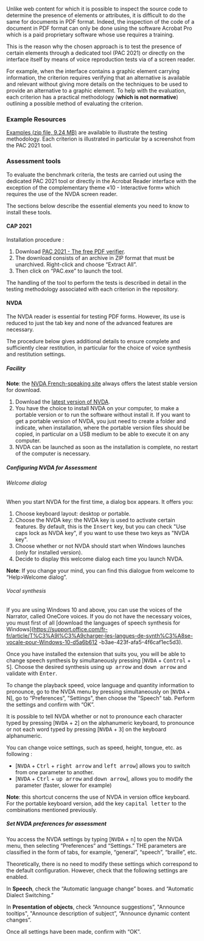 Unlike web content for which it is possible to inspect the source code to determine the presence of elements or attributes, it is difficult to do the same for documents in PDF format.
Indeed, the inspection of the code of a document in PDF format can only be done using the software <span lang="en">Acrobat Pro</span> which is a paid proprietary software whose use requires a training.

This is the reason why the chosen approach is to test the presence of certain elements through a dedicated tool (PAC 2021) or directly on the interface itself by means of voice reproduction tests via of a screen reader.

For example, when the interface contains a graphic element carrying information, the criterion requires verifying that an alternative is available and relevant without giving more details on the techniques to be used to provide an alternative to a graphic element. To help with the evaluation, each criterion has a practical methodology (**which is not normative**) outlining a possible method of evaluating the criterion.

### Example Resources

[Examples (zip file, 9.24 MB)](../files/ressources-rapdf1.zip) are available to illustrate the testing methodology. Each criterion is illustrated in particular by a screenshot from the PAC 2021 tool.


### Assessment tools

To evaluate the benchmark criteria, the tests are carried out using the dedicated PAC 2021 tool or directly in the <span lang="en">Acrobat Reader</span> interface with the exception of the complementary theme «10 - Interactive form» which requires the use of the NVDA screen reader.

The sections below describe the essential elements you need to know to install these tools.

#### CAP 2021
Installation procedure :

1. Download [PAC 2021 - The free PDF verifier](https://pdfua.foundation/fr/pac-2021-le-verifier-pdf-gratuit/).
2. The download consists of an archive in ZIP format that must be unarchived. Right-click and choose “Extract All”.
3. Then click on “PAC.exe” to launch the tool.

The handling of the tool to perform the tests is described in detail in the testing methodology associated with each criterion in the repository.

#### NVDA

The NVDA reader is essential for testing PDF forms. However, its use is reduced to just the tab key and none of the advanced features are necessary.

The procedure below gives additional details to ensure complete and sufficiently clear restitution, in particular for the choice of voice synthesis and restitution settings.

##### Facility

**Note**: the [NVDA French-speaking site](https://www.nvda-fr.org/)
always offers the latest stable version for download.

1. Download the [latest version of NVDA](https://www.nvda-fr.org/cat.php?id=2).
1. You have the choice to install NVDA on your computer,
    to make a portable version or to run the software without
    install it. If you want to get a portable version of
    NVDA, you just need to create a folder and indicate, when
    installation, where the portable version files should be
    copied, in particular on a USB medium to be able to execute it
    on any computer.
1. NVDA can be launched as soon as the installation is complete, no restart of the computer is necessary.

##### Configuring NVDA for Assessment

###### Welcome dialog

When you start NVDA for the first time, a dialog box
appears. It offers you:

1. Choose keyboard layout: desktop or
    portable.
2. Choose the NVDA key: the NVDA key is used to activate certain features. By default, this is the <kbd>Insert</kbd> key, but you can check "Use caps lock as NVDA key", if you want to use these two keys as "NVDA key".
3. Choose whether or not NVDA should start when Windows launches
    (only for installed version).
4. Decide to display this welcome dialog each time you launch
    NVDA.

**Note**: If you change your mind, you can find this dialogue from
welcome to “Help\>Welcome dialog”.

###### Vocal synthesis

If you are using Windows 10 and above, you can use the voices of the
Narrator, called OneCore voices. If you do not have
the necessary voices, you must first of all [download the languages of
speech synthesis for
Windows](https://support.office.com/fr-fr/article/T%C3%A9l%C3%A9charger-les-langues-de-synth%C3%A8se-vocale-pour-Windows-10-d5a6b612 -b3ae-423f-afa5-4f6caf1ec5d3).

Once you have installed the extension that suits you, you
will be able to change speech synthesis by simultaneously pressing
[<kbd>NVDA</kbd> + <kbd>Control</kbd> + <kbd>S</kbd>]. Choose the desired synthesis using
<kbd>up arrow</kbd> and <kbd>down arrow</kbd> and validate with <kbd>Enter</kbd>.

To change the playback speed, voice language and quantity
information to pronounce, go to the NVDA menu by pressing
simultaneously on [<kbd>NVDA</kbd> + </kbd>N</kbd>], go to “Preferences”,
"Settings", then choose the "Speech" tab. Perform the
settings and confirm with “OK”.

It is possible to tell NVDA whether or not to pronounce each character typed
by pressing [<kbd>NVDA</kbd> + <kbd>2</kbd>] on the alphanumeric keyboard, to pronounce
or not each word typed by pressing [<kbd>NVDA</kbd> + <kbd>3</kbd>] on the keyboard
alphanumeric.

You can change voice settings, such as speed,
height, tongue, etc. as following :

- [<kbd>NVDA</kbd> + <kbd>Ctrl</kbd> + <kbd>right arrow</kbd> and <kbd>left arrow</kbd>] allows you to
    switch from one parameter to another.
- [<kbd>NVDA</kbd> + <kbd>Ctrl</kbd> + <kbd>up arrow</kbd> and <kbd>down arrow</kbd>], allows you to modify
    the parameter (faster, slower for example)

**Note**: this shortcut concerns the use of NVDA in version
office keyboard. For the portable keyboard version, add the key
<kbd>capital letter</kbd> to the combinations mentioned previously.

##### Set NVDA preferences for assessment

You access the NVDA settings by typing [<kbd>NVDA</kbd> + <kbd>n</kbd>] to open the
NVDA menu, then selecting “Preferences” and “Settings.” THE
parameters are classified in the form of tabs, for example,
“general”, “speech”, “braille”, etc.

Theoretically, there is no need to modify these settings which
correspond to the default configuration. However, check that the
following settings are enabled.

In **Speech**, check the “Automatic language change” boxes.
and “Automatic Dialect Switching.”

In **Presentation of objects**, check “Announce suggestions”,
"Announce tooltips", "Announce description of
subject”, “Announce dynamic content changes”.

Once all settings have been made,
confirm with “OK”.


